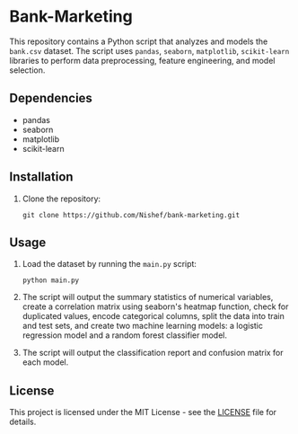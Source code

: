 # Bank-Marketing

This repository contains a Python script that analyzes and models the `bank.csv` dataset. The script uses `pandas`, `seaborn`, `matplotlib`, `scikit-learn` libraries to perform data preprocessing, feature engineering, and model selection. 

## Dependencies

- pandas
- seaborn
- matplotlib
- scikit-learn

## Installation

1. Clone the repository: 

   ```
   git clone https://github.com/Nishef/bank-marketing.git
   ```

## Usage

1. Load the dataset by running the `main.py` script:

   ````
   python main.py
   ````

2. The script will output the summary statistics of numerical variables, create a correlation matrix using seaborn's heatmap function, check for duplicated values, encode categorical columns, split the data into train and test sets, and create two machine learning models: a logistic regression model and a random forest classifier model.

3. The script will output the classification report and confusion matrix for each model.

## License

This project is licensed under the MIT License - see the [LICENSE](LICENSE) file for details.
